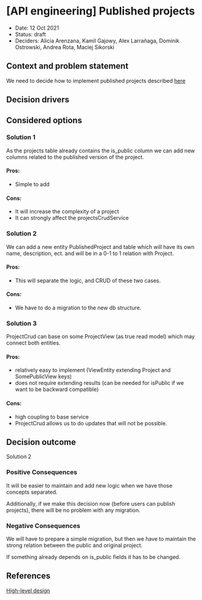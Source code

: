 # [API engineering] Published projects

* Date: 12 Oct 2021
* Status: draft
* Deciders: Alicia Arenzana, Kamil Gajowy, Alex Larrañaga, Dominik Ostrowski,
  Andrea Rota, Maciej Sikorski

## Context and problem statement

We need to decide how to implement published projects described
[here](../features/project-publishing/high-level-design.md)

## Decision drivers

## Considered options

### Solution 1

As the projects table already contains the is_public column we can add new
columns related to the published version of the project.

#### Pros:

* Simple to add
#### Cons:

* It will increase the complexity of a project
* It can strongly affect the projectsCrudService

### Solution 2

We can add a new entity PublishedProject and table which will have its own name,
description, ect. and will be in a 0-1 to 1 relation with Project.

#### Pros:

* This will separate the logic, and CRUD of these two cases.
#### Cons:

* We have to do a migration to the new db structure.

### Solution 3

ProjectCrud can base on some ProjectView (as true read model) which may connect
both entities.

#### Pros:

* relatively easy to implement (ViewEntity extending Project and SomePublicView
  keys)
* does not require extending results (can be needed for isPublic if we want to
  be backward compatible)
#### Cons:

* high coupling to base service
* ProjectCrud allows us to do updates that will not be possible.

## Decision outcome

Solution 2

### Positive Consequences

It will be easier to maintain and add new logic when we have those concepts
separated.

Additionally, if we make this decision now (before users can publish projects),
there will be no problem with any migration.

### Negative Consequences

We will have to prepare a simple migration, but then we have to maintain the
strong relation between the public and original project.

If something already depends on is_public fields it has to be changed.

## References

[High-level design](../features/project-publishing/high-level-design.md)
